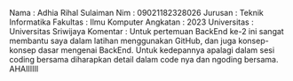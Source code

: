 Nama        : Adhia Rihal Sulaiman
Nim         : 09021182328026
Jurusan     : Teknik Informatika
Fakultas    : Ilmu Komputer
Angkatan    : 2023
Universitas : Universitas Sriwijaya
Komentar    : Untuk pertemuan BackEnd ke-2 ini sangat membantu saya dalam latihan menggunakan GitHub, dan juga konsep-konsep dasar mengenai BackEnd. Untuk kedepannya apalagi dalam sesi coding bersama diharapkan detail dalam code nya dan ngoding bersama. AHAIIIIII